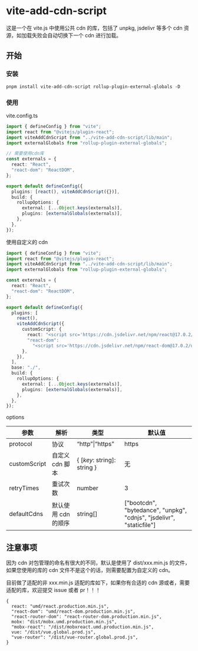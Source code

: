 # vite-add-cdn-script

这是一个在 vite.js 中使用公共 cdn 的库，包括了 unpkg, jsdelivr 等多个 cdn 资源，如加载失败会自动切换下一个 cdn 进行加载。

## 开始

### 安装

```
pnpm install vite-add-cdn-script rollup-plugin-external-globals -D
```

### 使用

vite.config.ts

```typescript
import { defineConfig } from "vite";
import react from "@vitejs/plugin-react";
import viteAddCdnScript from "../vite-add-cdn-script/lib/main";
import externalGlobals from "rollup-plugin-external-globals";

// 需要使用cdn库
const externals = {
  react: "React",
  "react-dom": "ReactDOM",
};

export default defineConfig({
  plugins: [react(), viteAddCdnScript({})],
  build: {
    rollupOptions: {
      external: [...Object.keys(externals)],
      plugins: [externalGlobals(externals)],
    },
  },
});
```

使用自定义的 cdn

```typescript
import { defineConfig } from "vite";
import react from "@vitejs/plugin-react";
import viteAddCdnScript from "../vite-add-cdn-script/lib/main";
import externalGlobals from "rollup-plugin-external-globals";

const externals = {
  react: "React",
  "react-dom": "ReactDOM",
};

export default defineConfig({
  plugins: [
    react(),
    viteAddCdnScript({
      customScript: {
        react: "<script src='https://cdn.jsdelivr.net/npm/react@17.0.2/umd/react.production.min.js'></script>",
        "react-dom":
          "<script src='https://cdn.jsdelivr.net/npm/react-dom@17.0.2/umd/react-dom.production.min.js'></script>",
      },
    }),
  ],
  base: "./",
  build: {
    rollupOptions: {
      external: [...Object.keys(externals)],
      plugins: [externalGlobals(externals)],
    },
  },
});
```

options

| 参数         | 解析                | 类型                        | 默认值                                                               |
| ------------ | ------------------- | --------------------------- | -------------------------------------------------------------------- |
| protocol     | 协议                | “http”\|“https”             | https                                                                |
| customScript | 自定义 cdn 脚本     | { [*key*: string]: string } | 无                                                                   |
| retryTimes   | 重试次数            | number                      | 3                                                                    |
| defaultCdns  | 默认使用 cdn 的顺序 | string[]                    | ["bootcdn", "bytedance", "unpkg", "cdnjs", "jsdelivr", "staticfile"] |

## 注意事项

因为 cdn 对包管理的命名有很大的不同，默认是使用了 dist/xxx.min.js 的文件，如果您使用的库的 cdn 文件不是这个的话，则需要配置为自定义的 cdn。

目前做了适配的非 xxx.min.js 适配的库如下，如果你有合适的 cdn 源或者，需要适配的库，欢迎提交 issue 或者 pr！！！

```
{
  react: "umd/react.production.min.js",
  "react-dom": "umd/react-dom.production.min.js",
  "react-router-dom": "react-router-dom.production.min.js",
  mobx: "dist/mobx.umd.production.min.js",
  "mobx-react": "/dist/mobxreact.umd.production.min.js",
  vue: "/dist/vue.global.prod.js",
  "vue-router": "/dist/vue-router.global.prod.js",
}
```
